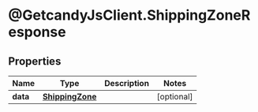 # @GetcandyJsClient.ShippingZoneResponse

## Properties

Name | Type | Description | Notes
------------ | ------------- | ------------- | -------------
**data** | [**ShippingZone**](ShippingZone.md) |  | [optional] 


